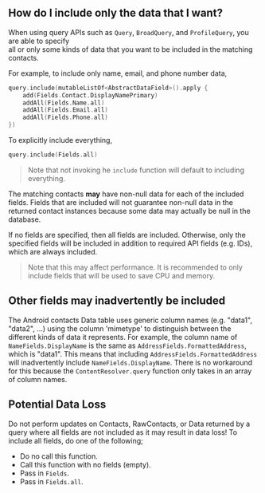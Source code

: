 ## How do I include only the data that I want?

When using query APIs such as `Query`, `BroadQuery`, and `ProfileQuery`, you are able to specify  
all or only some kinds of data that you want to be included in the matching contacts.

For example, to include only name, email, and phone number data,

```kotlin
query.include(mutableListOf<AbstractDataField>().apply {
    add(Fields.Contact.DisplayNamePrimary)
    addAll(Fields.Name.all)
    addAll(Fields.Email.all)
    addAll(Fields.Phone.all)
})
```

To explicitly include everything,

```kotlin
query.include(Fields.all)
```

> Note that not invoking he `include` function will default to including everything.

The matching contacts **may** have non-null data for each of the included fields. Fields that are
included will not guarantee non-null data in the returned contact instances because some data may
actually be null in the database.

If no fields are specified, then all fields are included. Otherwise, only the specified fields will
be included in addition to required API fields (e.g. IDs), which are always included.

> Note that this may affect performance. It is recommended to only include fields that will be used
> to save CPU and memory.

## Other fields may inadvertently be included

The Android contacts Data table uses generic column names (e.g. "data1", "data2", ...) using the
column 'mimetype' to distinguish between the different kinds of data it represents. For
example, the column name of `NameFields.DisplayName` is the same as
`AddressFields.FormattedAddress`, which is "data1". This means that including
`AddressFields.FormattedAddress` will inadvertently include `NameFields.DisplayName`. There is no
workaround for this because the `ContentResolver.query` function only takes in an array of column
names.

## Potential Data Loss

Do not perform updates on Contacts, RawContacts, or Data returned by a query where all fields are
not included as it may result in data loss! To include all fields, do one of the following;

- Do no call this function.
- Call this function with no fields (empty).
- Pass in `Fields`.
- Pass in `Fields.all`.